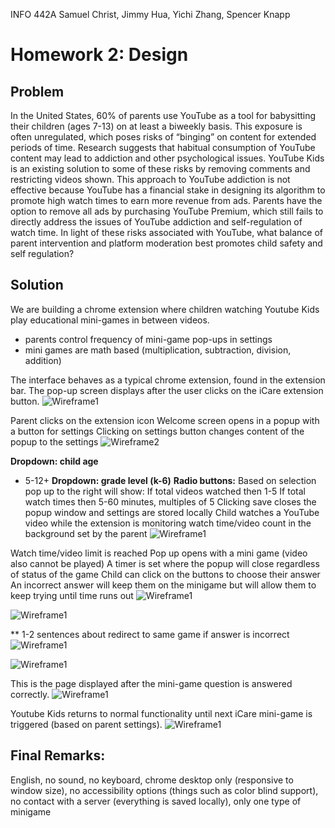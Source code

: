 INFO 442A
Samuel Christ, Jimmy Hua, Yichi Zhang, Spencer Knapp

# Homework 2: Design

## Problem

In the United States, 60% of parents use YouTube as a tool for babysitting their children (ages 7-13) on at least a biweekly basis. This exposure is often unregulated, which poses risks of “binging” on content for extended periods of time. Research suggests that habitual consumption of YouTube content may lead to addiction and other psychological issues. YouTube Kids is an existing solution to some of these risks by removing comments and restricting videos shown. This approach to YouTube addiction is not effective because YouTube has a financial stake in designing its algorithm to promote high watch times to earn more revenue from ads. Parents have the option to remove all ads by purchasing YouTube Premium, which still fails to directly address the issues of YouTube addiction and self-regulation of watch time. In light of these risks associated with YouTube, what balance of parent intervention and platform moderation best promotes child safety and self regulation?  

## Solution
We are building a chrome extension where children watching Youtube Kids play educational mini-games in between videos.
- parents control frequency of mini-game pop-ups in settings
- mini games are math based (multiplication, subtraction, division, addition)

The interface behaves as a typical chrome extension, found in the extension bar. The pop-up screen displays after the user clicks on the iCare extension button.
![Wireframe1](https://github.com/autumn-info-442a/Team-iCare/blob/HW2/Wireframe2_1.png)

Parent clicks on the extension icon
Welcome screen opens in a popup with a button for settings
Clicking on settings button changes content of the popup to the settings
![Wireframe2](https://github.com/autumn-info-442a/Team-iCare/blob/HW2/Wireframe2_2.png)

**Dropdown: child age**
* 5-12+
**Dropdown: grade level (k-6)**
**Radio buttons:** 
Based on selection pop up to the right will show:
If total videos watched then 1-5
If total watch times then 5-60 minutes, multiples of 5
Clicking save closes the popup window and settings are stored locally
Child watches a YouTube video while the extension is monitoring watch time/video count in the background set by the parent
![Wireframe1](https://github.com/autumn-info-442a/Team-iCare/blob/HW2/Wireframe2_4.png)

Watch time/video limit is reached
Pop up opens with a  mini game (video also cannot be played)
A timer is set where the popup will close regardless of status of the game
Child can click on the buttons to choose their answer
An incorrect answer will keep them on the minigame but will allow them to keep trying until time runs out
![Wireframe1](https://github.com/autumn-info-442a/Team-iCare/blob/HW2/Wireframe2_5.png)

![Wireframe1](https://github.com/autumn-info-442a/Team-iCare/blob/HW2/Wireframe2_5-1.png)

** 1-2 sentences about redirect to same game if answer is incorrect
![Wireframe1](https://github.com/autumn-info-442a/Team-iCare/blob/HW2/Wireframe2_6-1.png)
 
![Wireframe1](https://github.com/autumn-info-442a/Team-iCare/blob/HW2/Wireframe2_6.png)

This is the page displayed after the mini-game question is answered correctly.
![Wireframe1](https://github.com/autumn-info-442a/Team-iCare/blob/HW2/Wireframe2_7.png)

Youtube Kids returns to normal functionality until next iCare mini-game is triggered (based on parent settings).
![Wireframe1](https://github.com/autumn-info-442a/Team-iCare/blob/HW2/Wireframe2_8.png)

## Final Remarks:
English, no sound, no keyboard, chrome desktop only (responsive to window size), no accessibility options (things such as color blind support), no contact with a server (everything is saved locally), only one type of minigame


